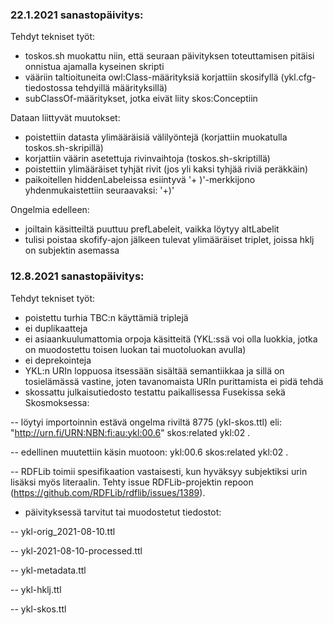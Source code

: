 ### 22.1.2021 sanastopäivitys:

Tehdyt tekniset työt:
- toskos.sh muokattu niin, että seuraan päivityksen toteuttamisen pitäisi onnistua ajamalla kyseinen skripti
- vääriin taltioituneita owl:Class-määrityksiä korjattiin skosifyllä (ykl.cfg-tiedostossa tehdyillä määrityksillä)
- subClassOf-määritykset, jotka eivät liity skos:Conceptiin

Dataan liittyvät muutokset:
- poistettiin datasta ylimääräisiä välilyöntejä (korjattiin muokatulla toskos.sh-skripillä)
- korjattiin väärin asetettuja rivinvaihtoja (toskos.sh-skriptillä)
- poistettiin ylimääräiset tyhjät rivit (jos yli kaksi tyhjää riviä peräkkäin)
- paikoitellen hiddenLabeleissa esiintyvä '+ )'-merkkijono yhdenmukaistettiin seuraavaksi: '+)'

Ongelmia edelleen:
- joiltain käsitteiltä puuttuu prefLabeleit, vaikka löytyy altLabelit
- tulisi poistaa skofify-ajon jälkeen tulevat ylimääräiset triplet, joissa hklj on subjektin asemassa



### 12.8.2021 sanastopäivitys:

Tehdyt tekniset työt:

- poistettu turhia TBC:n käyttämiä triplejä
- ei duplikaatteja
- ei asiaankuulumattomia orpoja käsitteitä (YKL:ssä voi olla luokkia, jotka on muodostettu toisen luokan tai muotoluokan avulla)
- ei deprekointeja
- YKL:n URIn loppuosa itsessään sisältää semantiikkaa ja sillä on tosielämässä vastine, joten tavanomaista URIn purittamista ei pidä tehdä
- skossattu julkaisutiedosto testattu paikallisessa Fusekissa sekä Skosmoksessa:

-- löytyi importoinnin estävä ongelma riviltä 8775 (ykl-skos.ttl) eli: "<http://urn.fi/URN:NBN:fi:au:ykl:00.6>" skos:related ykl:02 .

-- edellinen muutettiin käsin muotoon: ykl:00.6 skos:related ykl:02 .

-- RDFLib toimii spesifikaation vastaisesti, kun hyväksyy subjektiksi urin lisäksi myös literaalin. Tehty issue RDFLib-projektin repoon (https://github.com/RDFLib/rdflib/issues/1389).

- päivityksessä tarvitut tai muodostetut tiedostot:

-- ykl-orig_2021-08-10.ttl

-- ykl-2021-08-10-processed.ttl

-- ykl-metadata.ttl

-- ykl-hklj.ttl

-- ykl-skos.ttl

